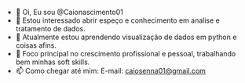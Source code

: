 - 👋 Oi, Eu sou @Caionascimento01
- 👀 Estou interessado abrir espeço e conhecimento em analise e tratamento de dados.
- 🌱 Atualmente estou aprendendo visualização de dados em python e coisas afins.
- 💞️ Foco principal no crescimento profissional e pessoal, trabalhando bem minhas soft skills.
- 📫 Como chegar até mim:
	  E-mail: caiosenna01@gmail.com
